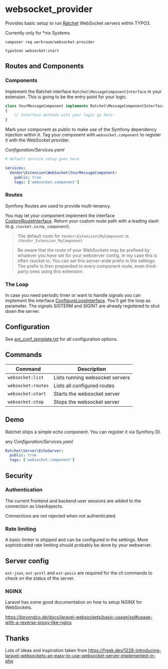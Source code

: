 # websocket_provider

Provides basic setup to run [Ratchet](https://github.com/ratchetphp/Ratchet) WebSocket servers within TYPO3.

Currently only for *nix Systems

`composer req werkraum/websocket-provider`

`typo3cms websocket:start`

## Routes and Components

### Components

Implement the Ratchet interface `Ratchet\MessageComponentInterface` in your extension.
This is going to be the entry point for your logic.
```php
class YourMessageComponent implements Ratchet\MessageComponentInterface
{
    // interface methods with your logic go here
}
```

Mark your component as public to make use of the Symfony dependency injection within it.
Tag your component with `websocket.component` to register it with the WebSocket provider.

_Configuration/Services.yaml_
```yaml
# default service setup goes here

services:
  Vendor\Extension\WebSocket\YourMessageComponent:
    public: true
    tags: ['websocket.component']
```

### Routes

Symfony Routes are used to provide multi-tenancy.

You may let your component implement the interface [CustomRouteInterface](Classes%2FInterfaces%2FCustomRouteInterface.php).
Return your custom route path with a leading slash (e.g. `/socket.io/my_component`).

> The default route for `Vendor\Extension\MyComponent` is `/Vendor_Extension_MyComponent`

> Be aware that the route of your WebSockets may be prefixed by whatever you have set for your webserver config. In my
> case this is often /socket.io. You can set this server-wide prefix in the settings. The prefix is then prepended to
> every component route, even third-party ones using this extension.

### The Loop

In case you need periodic timer or want to handle signals you can implement the interface
[ConfigureLoopInterface](Classes%2FInterfaces%2FConfigureLoopInterface.php).
You'll get the loop as parameter. The signals SIGTERM and SIGINT are already registered to shut down the server.

## Configuration

See [ext_conf_template.txt](ext_conf_template.txt) for all configuration options.

## Commands
| Command            | Description                     |
|--------------------|---------------------------------|
| `websocket:list`   | Lists running websocket servers |
| `websocket:routes` | Lists all configured routes     |
| `websocket:start`  | Starts the websocket server     |
| `websocket:stop`   | Stops the websocket server      |

## Demo

Ratchet ships a simple echo component. You can register it via Symfony DI.

any _Configuration/Services.yaml_
```yaml
Ratchet\Server\EchoServer:
  public: true
  tags: ['websocket.component']
```

## Security

### Authentication

The current frontend and backend user sessions are added to the connection as UserAspects.

Connections are not rejected when not authenticated.

### Rate limiting

A basic limiter is shipped and can be configured in the settings. More sophisticated rate limiting should probably be
done by your webserver.

## Server config

`ext-json`, `ext-pcntl` and `ext-posix` are required for the cli commands to check on the status of the server. 

### NGINX

Laravel has some good documentation on how to setup NGINX for WebSockets.

https://beyondco.de/docs/laravel-websockets/basic-usage/ssl#usage-with-a-reverse-proxy-like-nginx

## Thanks

Lots of ideas and inspiration taken from https://freek.dev/1228-introducing-laravel-websockets-an-easy-to-use-websocket-server-implemented-in-php